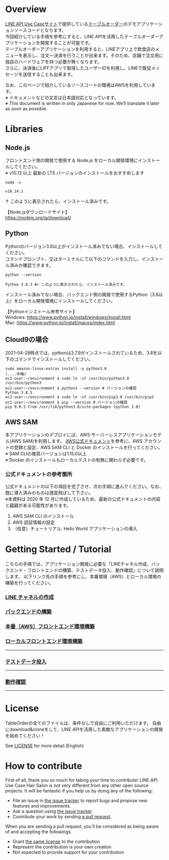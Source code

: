 # Overview
[LINE API Use Caseサイト](https://lineapiusecase.com/ja/top.html)で提供している[テーブルオーダー](https://lineapiusecase.com/ja/usecase/tableorder.html)のデモアプリケーションソースコードとなります。    
今回紹介している手順を参考にすると、LINE APIを活用したテーブルオーダーアプリケーションを開発することが可能です。    
テーブルオーダーアプリケーションを利用すると、LINEアプリ上で飲食店のメニューを表示し、注文～決済を行うことが出来ます。そのため、店舗で注文用に独自のハードウェアを持つ必要が無くなります。   
さらに、決済後にLIFFアプリで取得したユーザーIDを利用し、LINEで販促メッセージを送信することも出来ます。

なお、このページで紹介しているソースコードの環境はAWSを利用しています。  
※ ドキュメントなどの文言は日本語対応となっています。  
※ This document is written in only Japanese for now. We’ll translate it later as soon as possible.

# Libraries
## Node.js
フロントエンド側の開発で使用する Node.js をローカル開発環境にインストールしてください。  
※ v10.13 以上 最新の LTS バージョンのインストールをおすすめします

```
node -v

v10.24.1 
```
↑ このように表示されたら、インストール済みです。


【Node.jsダウンロードサイト】  
https://nodejs.org/ja/download/

## Python
Pythonのバージョン3.8以上がインストール済みでない場合、インストールしてください。  
コマンドプロンプト、又はターミナルにて以下のコマンドを入力し、インストール済みか確認できます。

```
python --version

Python 3.8.3 #← このように表示されたら、インストール済みです。
```

インストール済みでない場合、バックエンド側の開発で使用するPython（3.8以上）をローカル開発環境にインストールしてください。

【Pythonインストール参考サイト】  
Windows: https://www.python.jp/install/windows/install.html  
Mac: https://www.python.jp/install/macos/index.html

## Cloud9の場合

2021-04-28時点では、pythonは3.7.9がインストールされているため、3.8を以下のコマンドでインストールしてください。

```
sudo amazon-linux-extras install -y python3.8
(....中略)
ec2-user:~/environment $ sudo ln -sf /usr/bin/python3.8 /usr/bin/python3                                                                                        
ec2-user:~/environment $ python3 --version # バージョンの確認
Python 3.8.5
ec2-user:~/environment $ sudo ln -sf /usr/bin/pip3.8 /usr/bin/pip3
ec2-user:~/environment $ pip --version # バージョンの確認
pip 9.0.3 from /usr/lib/python3.8/site-packages (python 3.8)
```


## AWS SAM
本アプリケーションのデプロイには、AWS サーバーレスアプリケーションモデル(AWS SAM)を利用します。
[AWS公式ドキュメント](https://docs.aws.amazon.com/ja_jp/serverless-application-model/latest/developerguide/serverless-sam-cli-install.html
)を参考に、AWS アカウントの登録と設定、AWS SAM CLI と Docker のインストールを行ってください。  
※ SAM CLIの推奨バージョンは1.15.0以上  
※ Docker のインストールもローカルテストの有無に関わらず必要です。

### 公式ドキュメントの参考箇所
公式ドキュメントの以下の項目を完了させ、次の手順に進んでください。なお、既に導入済みのものは適宜飛ばして下さい。  
※本資料は 2020 年 12 月に作成しているため、最新の公式ドキュメントの内容と齟齬がある可能性があります。

1. AWS SAM CLI のインストール
1. AWS 認証情報の設定
1. （任意）チュートリアル: Hello World アプリケーションの導入

# Getting Started / Tutorial
こちらの手順では、アプリケーション開発に必要な「LINEチャネル作成、バックエンド・フロントエンドの構築、テストデータ投入、動作確認」について説明します。
以下リンク先の手順を参考にし、本番環境（AWS）とローカル環境の構築を行ってください。

### [LINE チャネルの作成](./docs/liff-channel-create.md)
### [バックエンドの構築](./docs/back-end-construction.md)
### [本番（AWS）フロントエンド環境構築](./docs/front-end-construction.md)
### [ローカルフロントエンド環境構築](./docs/front-end-development-environment.md)
***
### [テストデータ投入](./docs/test-data-charge.md)
***
### [動作確認](./docs/validation.md)
***
# License
TableOrderの全てのファイルは、条件なしで自由にご利用いただけます。
自由にdownload&cloneをして、LINE APIを活用した素敵なアプリケーションの開発を始めてください！

See [LICENSE](LICENSE) for more detail.(English)

# How to contribute

First of all, thank you so much for taking your time to contribute! LINE API Use Case Hair Salon is not very different from any other open source projects. It will be fantastic if you help us by doing any of the following:

- File an issue in [the issue tracker](https://github.com/line/line-api-use-case-table-order/issues) to report bugs and propose new features and improvements.
- Ask a question using [the issue tracker](https://github.com/line/line-api-use-case-table-order/issues).
- Contribute your work by sending [a pull request](https://github.com/line/line-api-use-case-table-order/pulls).

When you are sending a pull request, you'll be considered as being aware of and accepting the followings.
- Grant [the same license](LICENSE) to the contribution
- Represent the contribution is your own creation
- Not expected to provide support for your contribution
